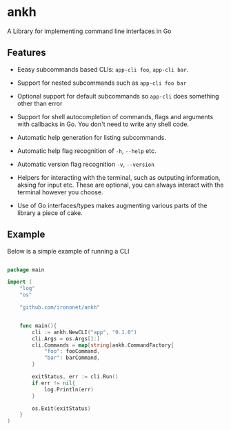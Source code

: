 # ankh
A Library for implementing command line interfaces in Go


## Features 

* Eeasy subcommands based CLIs: `app-cli foo`, `app-cli bar`. 

* Support for nested subcommands such as `app-cli foo bar`

* Optional support for default subcommands so `app-cli` does something other than error 

* Support for shell autocompletion of commands, flags and arguments with callbacks in Go. You don't need to write any shell code. 

* Automatic help generation for listing subcommands. 

* Automatic help flag recognition of `-h`, `--help` etc. 

* Automatic version flag recognition `-v`, `--version`

* Helpers for interacting with the terminal, such as outputing information, 
    aksing for input etc. These are optional, you can always interact with the terminal 
    however you choose.

* Use of Go interfaces/types makes augmenting various parts of the library a piece 
    of cake.

## Example 

Below is a simple example of running a CLI 

```go

package main 

import (
    "log" 
    "os" 

    "github.com/irononet/ankh"


    func main(){
        cli := ankh.NewCLI("app", "0.1.0") 
        cli.Args = os.Args[1:]
        cli.Commands = map[string]ankh.CommandFactory{
            "foo": fooCommand, 
            "bar": barCommand,
        }

        exitStatus, err := cli.Run()
        if err != nil{
            log.Println(err) 
        }

        os.Exit(exitStatus)
    }
)

```
